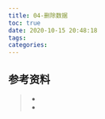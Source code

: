 ```yaml
---
title: 04-删除数据
toc: true
date: 2020-10-15 20:48:18
tags:
categories:
---
```






## 参考资料
> - []()
> - []()
